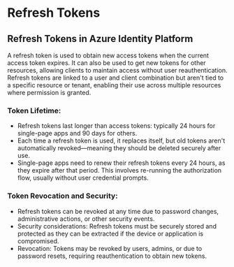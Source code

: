 # Refresh Tokens

## **Refresh Tokens in Azure Identity Platform**

A refresh token is used to obtain new access tokens when the current access token expires. It can also be used to get new tokens for other resources, allowing clients to maintain access without user reauthentication. Refresh tokens are linked to a user and client combination but aren't tied to a specific resource or tenant, enabling their use across multiple resources where permission is granted.

### **Token Lifetime**:

* Refresh tokens last longer than access tokens: typically 24 hours for single-page apps and 90 days for others.
* Each time a refresh token is used, it replaces itself, but old tokens aren't automatically revoked—meaning they should be deleted securely after use.
* Single-page apps need to renew their refresh tokens every 24 hours, as they expire after that period. This involves re-running the authorization flow, usually without user credential prompts.

### **Token Revocation and Security**:

* Refresh tokens can be revoked at any time due to password changes, administrative actions, or other security events.
* Security considerations: Refresh tokens must be securely stored and protected as they can be extracted if the device or application is compromised.
* Revocation: Tokens may be revoked by users, admins, or due to password resets, requiring reauthentication to obtain new tokens.

